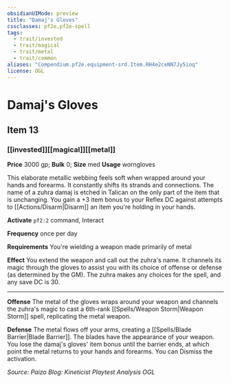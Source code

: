 ```yaml
---
obsidianUIMode: preview
title: "Damaj's Gloves"
cssclasses: pf2e,pf2e-spell
tags:
  - trait/invested
  - trait/magical
  - trait/metal
  - trait/common
aliases: "Compendium.pf2e.equipment-srd.Item.RH4e2ceNN7Jy5ioq"
license: OGL
---
```

# Damaj's Gloves
## Item 13
### [[invested]][[magical]][[metal]]


**Price** 3000 gp; 
**Bulk** 0; **Size** med
**Usage** worngloves

This elaborate metallic webbing feels soft when wrapped around your hands and forearms. It constantly shifts its strands and connections. The name of a zuhra damaj is etched in Talican on the only part of the item that is unchanging. You gain a +3 item bonus to your Reflex DC against attempts to [[Actions/Disarm|Disarm]] an item you're holding in your hands.

**Activate** `pf2:2` command, Interact

**Frequency** once per day

**Requirements** You're wielding a weapon made primarily of metal

**Effect** You extend the weapon and call out the zuhra's name. It channels its magic through the gloves to assist you with its choice of offense or defense (as determined by the GM). The zuhra makes any choices for the spell, and any save DC is 30.

* * *

**Offense** The metal of the gloves wraps around your weapon and channels the zuhra's magic to cast a 6th-rank [[Spells/Weapon Storm|Weapon Storm]] spell, replicating the metal weapon.

**Defense** The metal flows off your arms, creating a [[Spells/Blade Barrier|Blade Barrier]]. The blades have the appearance of your weapon. You lose the damaj's gloves' item bonus until the barrier ends, at which point the metal returns to your hands and forearms. You can Dismiss the activation.

*Source: Paizo Blog: Kineticist Playtest Analysis*
*OGL*